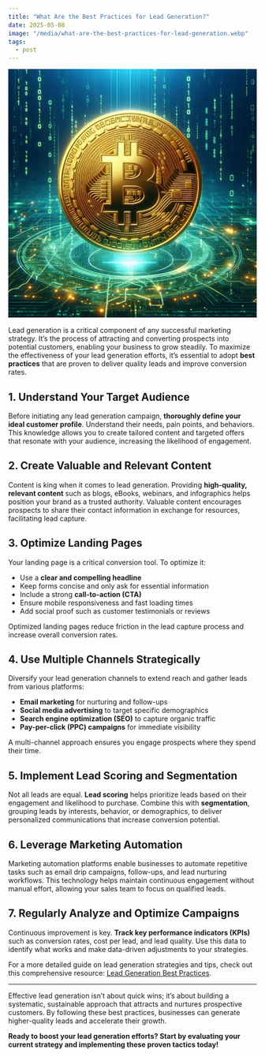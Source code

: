 ```yaml
---
title: "What Are the Best Practices for Lead Generation?"
date: 2025-05-08
image: "/media/what-are-the-best-practices-for-lead-generation.webp"
tags:
  - post
---
```


![What Are the Best Practices for Lead Generation?](/media/what-are-the-best-practices-for-lead-generation.webp)

Lead generation is a critical component of any successful marketing strategy. It’s the process of attracting and converting prospects into potential customers, enabling your business to grow steadily. To maximize the effectiveness of your lead generation efforts, it’s essential to adopt **best practices** that are proven to deliver quality leads and improve conversion rates.

## 1. Understand Your Target Audience

Before initiating any lead generation campaign, **thoroughly define your ideal customer profile**. Understand their needs, pain points, and behaviors. This knowledge allows you to create tailored content and targeted offers that resonate with your audience, increasing the likelihood of engagement.

## 2. Create Valuable and Relevant Content

Content is king when it comes to lead generation. Providing **high-quality, relevant content** such as blogs, eBooks, webinars, and infographics helps position your brand as a trusted authority. Valuable content encourages prospects to share their contact information in exchange for resources, facilitating lead capture.

## 3. Optimize Landing Pages

Your landing page is a critical conversion tool. To optimize it:

- Use a **clear and compelling headline**
- Keep forms concise and only ask for essential information
- Include a strong **call-to-action (CTA)**
- Ensure mobile responsiveness and fast loading times
- Add social proof such as customer testimonials or reviews

Optimized landing pages reduce friction in the lead capture process and increase overall conversion rates.

## 4. Use Multiple Channels Strategically

Diversify your lead generation channels to extend reach and gather leads from various platforms:

- **Email marketing** for nurturing and follow-ups
- **Social media advertising** to target specific demographics
- **Search engine optimization (SEO)** to capture organic traffic
- **Pay-per-click (PPC) campaigns** for immediate visibility

A multi-channel approach ensures you engage prospects where they spend their time.

## 5. Implement Lead Scoring and Segmentation

Not all leads are equal. **Lead scoring** helps prioritize leads based on their engagement and likelihood to purchase. Combine this with **segmentation**, grouping leads by interests, behavior, or demographics, to deliver personalized communications that increase conversion potential.

## 6. Leverage Marketing Automation

Marketing automation platforms enable businesses to automate repetitive tasks such as email drip campaigns, follow-ups, and lead nurturing workflows. This technology helps maintain continuous engagement without manual effort, allowing your sales team to focus on qualified leads.

## 7. Regularly Analyze and Optimize Campaigns

Continuous improvement is key. **Track key performance indicators (KPIs)** such as conversion rates, cost per lead, and lead quality. Use this data to identify what works and make data-driven adjustments to your strategies.

For a more detailed guide on lead generation strategies and tips, check out this comprehensive resource: [Lead Generation Best Practices](https://leadcraftr.com/posts/lead-generation/).

---

Effective lead generation isn’t about quick wins; it’s about building a systematic, sustainable approach that attracts and nurtures prospective customers. By following these best practices, businesses can generate higher-quality leads and accelerate their growth.

**Ready to boost your lead generation efforts? Start by evaluating your current strategy and implementing these proven tactics today!**

